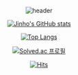 <div align=center>
  
  ![header](https://capsule-render.vercel.app/api?type=waving&color=timeGradient&text=Welcome%20to%20Jinho's%20GitHub%20👋&animation=twinkling&fontSize=35&fontAlignY=40&fontAlign=70&height=250)

  [![Jinho's GitHub stats](https://github-readme-stats.vercel.app/api?username=Jihn0118&include_all_commits=true&theme=tokyonight&hide_border=true&count_private=true&show_icons=true)](https://github.com/Jihn0118)

  [![Top Langs](https://github-readme-stats.vercel.app/api/top-langs/?username=Jihn0118&layout=compact)](https://github.com/Jihn0118/github-readme-stats)

  [![Solved.ac
프로필](http://mazassumnida.wtf/api/v2/generate_badge?boj=lantern50)](https://solved.ac/lantern50)

  [![Hits](https://hits.seeyoufarm.com/api/count/incr/badge.svg?url=https%3A%2F%2Fgithub.com%2FJihn0118&count_bg=%233DBCC8&title_bg=%23555555&icon=&icon_color=%23E7E7E7&title=hits&edge_flat=true)](https://hits.seeyoufarm.com)
</div>
